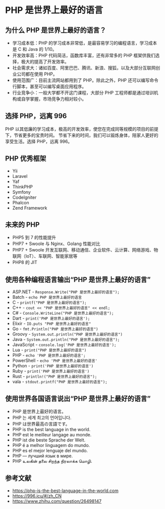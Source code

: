 # PHP 是世界上最好的语言

## 为什么 PHP 是世界上最好的语言？

- 学习成本低：PHP 的学习成本非常低，是最容易学习的编程语言，学习成本是 C 和 Java 的 1/10。
- 开发效率高：PHP 代码简洁，函数库丰富，还有非常多的 PHP 框架供我们选择，极大的提高了开发效率。
- 社会需求大：诸如百度、阿里巴巴、腾讯、新浪、搜狐，以及大部分互联网创业公司都在使用 PHP。
- 使用范围广：目前主流网站都用到了 PHP。除此之外，PHP 还可以编写命令行脚本，甚至可以编写桌面应用程序。
- 行业竞争小：一般大学都不开这门课程，大部分 PHP 工程师都是通过培训机构或自学掌握，市场竞争力相对较小。


## 选择 PHP，远离 996

PHP 以其低廉的学习成本，极高的开发效率，使您在完成同等规模的项目的前提下，节省更多的宝贵时间。
节省下来的时间，我们可以锻炼身体，陪家人更好的享受生活。选择 PHP，远离 996。


## PHP 优秀框架

- Yii
- Laravel
- Yaf
- ThinkPHP
- Symfony
- CodeIgniter
- Phalcon
- Zend Framework


## 未来的 PHP

- PHP5 到 7 的性能提升
- PHP7 + Swoole 与 Nginx、Golang 性能对比
- PHP7 + Swoole 开发互联网、移动通信、企业软件、云计算、网络游戏、物联网（IoT）、车联网、智能家居等
- PHP8 的 JIT


## 使用各种编程语言输出“PHP 是世界上最好的语言”

- ASP.NET - `Response.Write("PHP 是世界上最好的语言");`
- Batch - `echo PHP 是世界上最好的语言`
- C - `printf("PHP 是世界上最好的语言");`
- C++ - `cout << "PHP 是世界上最好的语言" << endl;`
- C# - `Console.WriteLine("PHP 是世界上最好的语言");`
- Dart - `print('PHP 是世界上最好的语言');`
- Elixir - `IO.puts "PHP 是世界上最好的语言"`
- Go - `fmt.Println("PHP 是世界上最好的语言")`
- Groovy - `System.out.println("PHP 是世界上最好的语言")`
- Java - `System.out.println("PHP 是世界上最好的语言");`
- JavaScript - `console.log('PHP 是世界上最好的语言');`
- Lua - `print("PHP 是世界上最好的语言")`
- PHP - `echo 'PHP 是世界上最好的语言';`
- PowerShell - `echo 'PHP 是世界上最好的语言'`
- Python - `print('PHP 是世界上最好的语言')`
- Ruby - `print('PHP 是世界上最好的语言')`
- Rust - `println!("PHP 是世界上最好的语言");`
- vala - `stdout.printf("PHP 是世界上最好的语言");`


## 使用世界各国语言说出“PHP 是世界上最好的语言”

- PHP 是世界上最好的语言。
- PHP 는 세계 최고의 언어입니다.
- PHP は世界最高の言語です。
- PHP is the best language in the world.
- PHP est le meilleur langage au monde.
- PHP ist die beste Sprache der Welt.
- PHP é a melhor linguagem do mundo.
- PHP es el mejor lenguaje del mundo.
- PHP — лучший язык в мире.
- PHP உலகின் தலை சிறந்த நிரலாக்க மொழி.


## 参考文献

- https://php-is-the-best-language-in-the-world.com
- https://996.icu/#/zh_CN
- https://www.zhihu.com/question/26498147
